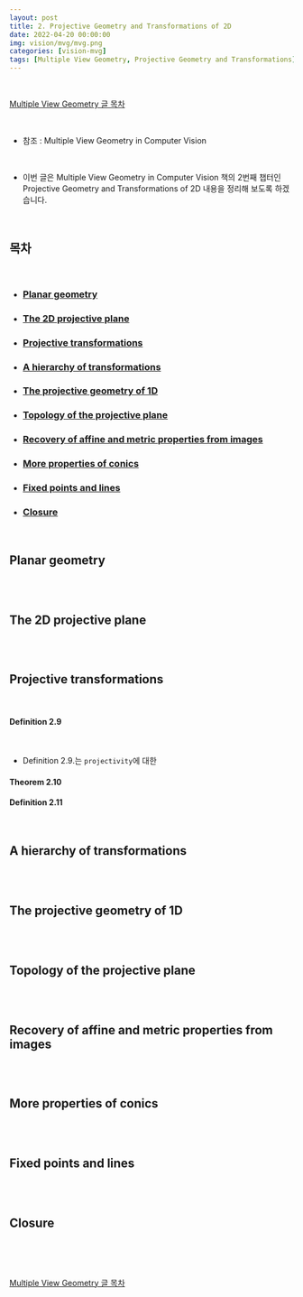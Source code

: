 ```yaml
---
layout: post
title: 2. Projective Geometry and Transformations of 2D
date: 2022-04-20 00:00:00
img: vision/mvg/mvg.png
categories: [vision-mvg] 
tags: [Multiple View Geometry, Projective Geometry and Transformations] # add tag
---
```


<br>

[Multiple View Geometry 글 목차](https://gaussian37.github.io/vision-mvg-table/)

<br>

- 참조 : Multiple View Geometry in Computer Vision

<br>

- 이번 글은 Multiple View Geometry in Computer Vision 책의 2번째 챕터인 Projective Geometry and Transformations of 2D 내용을 정리해 보도록 하겠습니다.

<br>

## **목차**

<br>

- ### [Planar geometry](#planar-geometry-1)
- ### [The 2D projective plane](#the-2d-projective-plane-1)
- ### [Projective transformations](#projective-transformations-1)
- ### [A hierarchy of transformations](#a-hierarchy-of-transformations-1)
- ### [The projective geometry of 1D](#the-projective-geometry-of-1d-1)
- ### [Topology of the projective plane](#the-projective-geometry-of-1d-1)
- ### [Recovery of affine and metric properties from images](#recovery-of-affine-and-metric-properties-from-images-1)
- ### [More properties of conics](#more-properties-of-conics-1)
- ### [Fixed points and lines](#fixed-points-and-lines-1)
- ### [Closure](#closure-1)

<br>

## **Planar geometry**

<br>


<br>


## **The 2D projective plane**

<br>


<br>


## **Projective transformations**

<br>

#### **Definition 2.9** 

<br>

- Definition 2.9.는 `projectivity`에 대한 

#### **Theorem 2.10** 

#### **Definition 2.11** 
 

<br>


## **A hierarchy of transformations**

<br>


<br>


## **The projective geometry of 1D**

<br>


<br>


## **Topology of the projective plane**

<br>


<br>


## **Recovery of affine and metric properties from images**

<br>


<br>


## **More properties of conics**

<br>


<br>


## **Fixed points and lines**

<br>


<br>


## **Closure**

<br>


<br>

<br>

[Multiple View Geometry 글 목차](https://gaussian37.github.io/vision-mvg-table/)

<br>